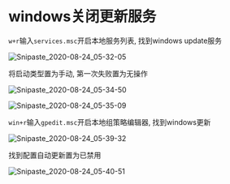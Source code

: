 # windows关闭更新服务

`w+r`输入`services.msc`开启本地服务列表, 找到windows update服务

![Snipaste_2020-08-24_05-32-05](https://cdn.jsdelivr.net/gh/dhay3/image-repo@master/20210518/Snipaste_2020-08-24_05-32-05.4ndtdo7piiy0.png)

将启动类型置为手动,  第一次失败置为无操作

![Snipaste_2020-08-24_05-34-50](https://cdn.jsdelivr.net/gh/dhay3/image-repo@master/20210518/Snipaste_2020-08-24_05-34-50.1fn7ofw8y4u8.png)

![Snipaste_2020-08-24_05-35-09](https://cdn.jsdelivr.net/gh/dhay3/image-repo@master/20210518/Snipaste_2020-08-24_05-35-09.3kj4uv3fu2g0.png)

`win+r`输入`gpedit.msc`开启本地组策略编辑器, 找到windows更新

![Snipaste_2020-08-24_05-39-32](https://cdn.jsdelivr.net/gh/dhay3/image-repo@master/20210518/Snipaste_2020-08-24_05-39-32.7fjgwfu3wlk0.png)

找到配置自动更新置为已禁用

![Snipaste_2020-08-24_05-40-51](https://cdn.jsdelivr.net/gh/dhay3/image-repo@master/20210518/Snipaste_2020-08-24_05-40-51.1wmru3zs9yv4.png)
